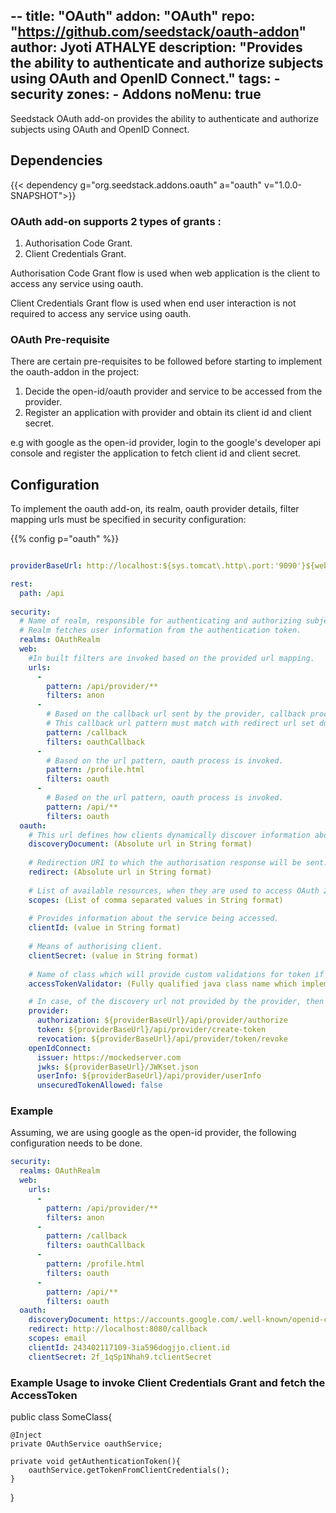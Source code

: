 --
title: "OAuth"
addon: "OAuth"
repo: "https://github.com/seedstack/oauth-addon"
author: Jyoti ATHALYE 
description: "Provides the ability to authenticate and authorize subjects using OAuth and OpenID Connect."
tags:
    - security
zones:
    - Addons
noMenu: true    
---

Seedstack OAuth add-on provides the ability to authenticate and authorize subjects using OAuth and OpenID Connect.

## Dependencies

{{< dependency g="org.seedstack.addons.oauth" a="oauth" v="1.0.0-SNAPSHOT">}}


### OAuth add-on supports 2 types of grants :
1. Authorisation Code Grant. 	
2. Client Credentials Grant.

Authorisation Code Grant flow is used when web application is the client to access any service using oauth.

Client Credentials Grant flow is used when end user interaction is not required to access any service using oauth.


### OAuth Pre-requisite

There are certain pre-requisites to be followed before starting to implement the oauth-addon in the project:

1. Decide the open-id/oauth provider and service to be accessed from the provider.
2. Register an application with provider and obtain its client id and client secret.

e.g with google as the open-id provider, 
    login to the google's developer api console and register the application to fetch client id and client secret.
	

## Configuration 

To implement the oauth add-on, its realm, oauth provider details, filter mapping urls must be specified in security configuration:

{{% config p="oauth" %}}
```yaml

providerBaseUrl: http://localhost:${sys.tomcat\.http\.port:'9090'}${web.runtime.servlet.contextPath}

rest:
  path: /api
  
security:
  # Name of realm, responsible for authenticating and authorizing subjects. 
  # Realm fetches user information from the authentication token.
  realms: OAuthRealm
  web:
	#In built filters are invoked based on the provided url mapping.
    urls:
      -
        pattern: /api/provider/**
        filters: anon
      -
	    # Based on the callback url sent by the provider, callback process is invoked.
		# This callback url pattern must match with redirect url set during app registration process.
        pattern: /callback
        filters: oauthCallback
      -
		# Based on the url pattern, oauth process is invoked.
        pattern: /profile.html
        filters: oauth
      - 
	    # Based on the url pattern, oauth process is invoked.
        pattern: /api/**
        filters: oauth
  oauth:
    # This url defines how clients dynamically discover information about OpenID Provider.
    discoveryDocument: (Absolute url in String format)
	
    # Redirection URI to which the authorisation response will be sent.
	redirect: (Absolute url in String format)
	
	# List of available resources, when they are used to access OAuth 2 protected endpoints.
    scopes: (List of comma separated values in String format)
	
	# Provides information about the service being accessed.
    clientId: (value in String format)
	
	# Means of authorising client.
    clientSecret: (value in String format)
	
	# Name of class which will provide custom validations for token if any.
	accessTokenValidator: (Fully qualified java class name which implements AccessTokenValidator interface)

	# In case, of the discovery url not provided by the provider, then manual provider configurations can be done 
	provider:
      authorization: ${providerBaseUrl}/api/provider/authorize
      token: ${providerBaseUrl}/api/provider/create-token
      revocation: ${providerBaseUrl}/api/provider/token/revoke
    openIdConnect:
      issuer: https://mockedserver.com
      jwks: ${providerBaseUrl}/JWKset.json
      userInfo: ${providerBaseUrl}/api/provider/userInfo
      unsecuredTokenAllowed: false
```	
	
### Example

Assuming, we are using google as the open-id provider, the following configuration needs to be done.

```yaml
security: 
  realms: OAuthRealm
  web:
    urls:
      -
        pattern: /api/provider/**
        filters: anon
      -
        pattern: /callback
        filters: oauthCallback
      -
        pattern: /profile.html
        filters: oauth
      - 
        pattern: /api/**
        filters: oauth
  oauth:
    discoveryDocument: https://accounts.google.com/.well-known/openid-configuration
	redirect: http://localhost:8080/callback
    scopes: email
    clientId: 243402117109-3ia596dogjjo.client.id
    clientSecret: 2f_1qSp1Nhah9.tclientSecret

```	

### Example Usage to invoke Client Credentials Grant and fetch the AccessToken

public class SomeClass{

	@Inject
    private OAuthService oauthService;
	
	private void getAuthenticationToken(){
		oauthService.getTokenFromClientCredentials();
	}	

}

